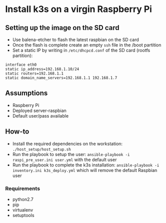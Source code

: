 # Install k3s on a virgin Raspberry Pi

## Setting up the image on the SD card
- Use balena-etcher to flash the latest raspbian on the SD card
- Once the flash is complete create an empty `ssh` file in the /boot partition
- Set a static IP by writing in `/etc/dhcpcd.conf` of the SD card (rootfs partition):
```
interface eth0
static ip_address=192.168.1.10/24
static routers=192.168.1.1
static domain_name_servers=192.168.1.1 192.168.1.7
```

## Assumptions
- Raspberry Pi
- Deployed server-raspbian
- Default user/pass available

## How-to
- Install the required dependencies on the workstation: `./host_setup/host_setup.sh`
- Run the playbook to setup the user: `ansible-playbook -i raspi_pre_user.ini user.yml` with the default user
- Run the playbook to complete the k3s installation: `ansible-playbook -i inventory.ini k3s_deploy.yml` which will remove the default Raspbian user

### Requirements
- python2.7
- pip
- virtualenv
- setuptools
